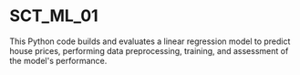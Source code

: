 # SCT_ML_01
This Python code builds and evaluates a linear regression model to predict house prices, performing data preprocessing, training, and assessment of the model's performance.
